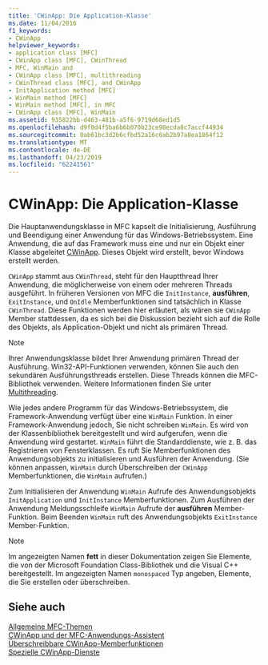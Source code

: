 ```yaml
---
title: 'CWinApp: Die Application-Klasse'
ms.date: 11/04/2016
f1_keywords:
- CWinApp
helpviewer_keywords:
- application class [MFC]
- CWinApp class [MFC], CWinThread
- MFC, WinMain and
- CWinApp class [MFC], multithreading
- CWinThread class [MFC], and CWinApp
- InitApplication method [MFC]
- WinMain method [MFC]
- WinMain method [MFC], in MFC
- CWinApp class [MFC], WinMain
ms.assetid: 935822bb-d463-481b-a5f6-9719d68ed1d5
ms.openlocfilehash: d9f0d4f5ba6b6b070b23ce98ecda8c7accf44934
ms.sourcegitcommit: 0ab61bc3d2b6cfbd52a16c6ab2b97a8ea1864f12
ms.translationtype: MT
ms.contentlocale: de-DE
ms.lasthandoff: 04/23/2019
ms.locfileid: "62241561"
---
```

# <a name="cwinapp-the-application-class"></a>CWinApp: Die Application-Klasse

Die Hauptanwendungsklasse in MFC kapselt die Initialisierung, Ausführung und Beendigung einer Anwendung für das Windows-Betriebssystem. Eine Anwendung, die auf das Framework muss eine und nur ein Objekt einer Klasse abgeleitet [CWinApp](../mfc/reference/cwinapp-class.md). Dieses Objekt wird erstellt, bevor Windows erstellt werden.

`CWinApp` stammt aus `CWinThread`, steht für den Hauptthread Ihrer Anwendung, die möglicherweise von einem oder mehreren Threads ausgeführt. In früheren Versionen von MFC die `InitInstance`, **ausführen**, `ExitInstance`, und `OnIdle` Memberfunktionen sind tatsächlich in Klasse `CWinThread`. Diese Funktionen werden hier erläutert, als wären sie `CWinApp` Member stattdessen, da es sich bei die Diskussion bezieht sich auf die Rolle des Objekts, als Application-Objekt und nicht als primären Thread.

> [!NOTE]
>  Ihrer Anwendungsklasse bildet Ihrer Anwendung primären Thread der Ausführung. Win32-API-Funktionen verwenden, können Sie auch den sekundären Ausführungsthreads erstellen. Diese Threads können die MFC-Bibliothek verwenden. Weitere Informationen finden Sie unter [Multithreading](../parallel/multithreading-support-for-older-code-visual-cpp.md).

Wie jedes andere Programm für das Windows-Betriebssystem, die Framework-Anwendung verfügt über eine `WinMain` Funktion. In einer Framework-Anwendung jedoch, Sie nicht schreiben `WinMain`. Es wird von der Klassenbibliothek bereitgestellt und wird aufgerufen, wenn die Anwendung wird gestartet. `WinMain` führt die Standarddienste, wie z. B. das Registrieren von Fensterklassen. Es ruft Sie Memberfunktionen des Anwendungsobjekts zu initialisieren und Ausführen der Anwendung. (Sie können anpassen, `WinMain` durch Überschreiben der `CWinApp` Memberfunktionen, die `WinMain` aufrufen.)

Zum Initialisieren der Anwendung `WinMain` Aufrufe des Anwendungsobjekts `InitApplication` und `InitInstance` Memberfunktionen. Zum Ausführen der Anwendung Meldungsschleife `WinMain` Aufrufe der **ausführen** Member-Funktion. Beim Beenden `WinMain` ruft des Anwendungsobjekts `ExitInstance` Member-Funktion.

> [!NOTE]
>  Im angezeigten Namen **fett** in dieser Dokumentation zeigen Sie Elemente, die von der Microsoft Foundation Class-Bibliothek und die Visual C++ bereitgestellt. Im angezeigten Namen `monospaced` Typ angeben, Elemente, die Sie erstellen oder überschreiben.

## <a name="see-also"></a>Siehe auch

[Allgemeine MFC-Themen](../mfc/general-mfc-topics.md)<br/>
[CWinApp und der MFC-Anwendungs-Assistent](../mfc/cwinapp-and-the-mfc-application-wizard.md)<br/>
[Überschreibbare CWinApp-Memberfunktionen](../mfc/overridable-cwinapp-member-functions.md)<br/>
[Spezielle CWinApp-Dienste](../mfc/special-cwinapp-services.md)
